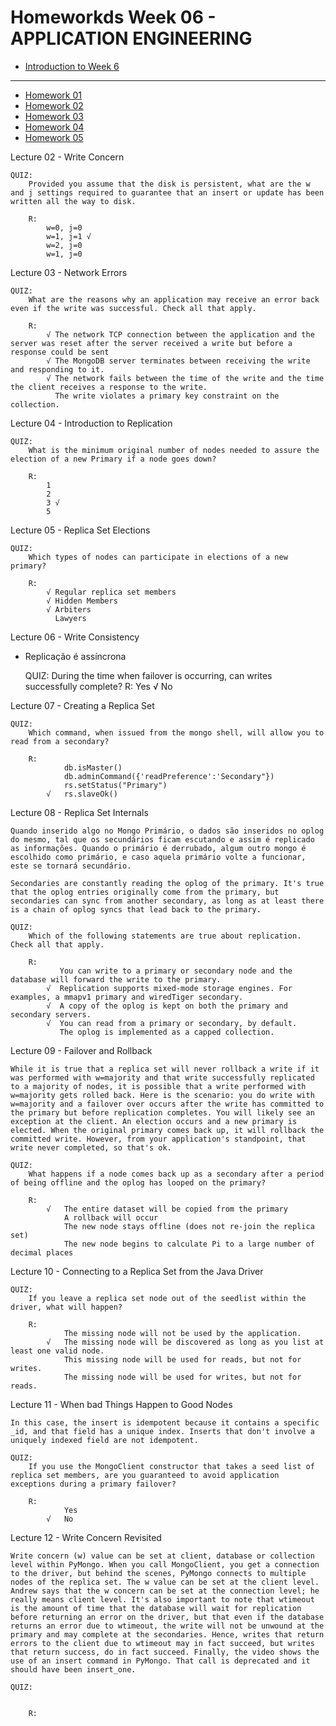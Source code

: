 <h1>Homeworkds Week 06 - APPLICATION ENGINEERING</h1>

<ul>
  <li><a href="" target="_blank">Introduction to Week 6</a></li>
</ul>
<hr/>
<ul>
  <li><a href="#">Homework 01</a></li>
  <li><a href="#">Homework 02</a></li>
  <li><a href="#">Homework 03</a></li>
  <li><a href="#">Homework 04</a></li>
  <li><a href="#">Homework 05</a></li>
</ul>

Lecture 02 - Write Concern

	QUIZ:
		Provided you assume that the disk is persistent, what are the w and j settings required to guarantee that an insert or update has been written all the way to disk.

		R:
			w=0, j=0
			w=1, j=1 √
			w=2, j=0
			w=1, j=0
	
Lecture 03 - Network Errors

	QUIZ:
		What are the reasons why an application may receive an error back even if the write was successful. Check all that apply.

		R:
			√ The network TCP connection between the application and the server was reset after the server received a write but before a response could be sent
			√ The MongoDB server terminates between receiving the write and responding to it.
			√ The network fails between the time of the write and the time the client receives a response to the write.
			  The write violates a primary key constraint on the collection.

Lecture 04 - Introduction to Replication

	QUIZ:
		What is the minimum original number of nodes needed to assure the election of a new Primary if a node goes down?

		R:
			1
			2
			3 √
			5

Lecture 05 - Replica Set Elections

	QUIZ:
		Which types of nodes can participate in elections of a new primary?

		R:
			√ Regular replica set members
			√ Hidden Members
			√ Arbiters
			  Lawyers

Lecture 06 - Write Consistency

- Replicação é assíncrona

	QUIZ:
		During the time when failover is occurring, can writes successfully complete?
		R:
				Yes
			√	No

Lecture 07 - Creating a Replica Set

	QUIZ:
		Which command, when issued from the mongo shell, will allow you to read from a secondary?

		R:
				db.isMaster()
				db.adminCommand({'readPreference':'Secondary"})
				rs.setStatus("Primary")
			√	rs.slaveOk()

Lecture 08 - Replica Set Internals

	Quando inserido algo no Mongo Primário, o dados são inseridos no oplog do mesmo, tal que os secundários ficam escutando e assim é replicado as informações. Quando o primário é derrubado, algum outro mongo é escolhido como primário, e caso aquela primário volte a funcionar, este se tornará secundário.

	Secondaries are constantly reading the oplog of the primary. It's true that the oplog entries originally come from the primary, but secondaries can sync from another secondary, as long as at least there is a chain of oplog syncs that lead back to the primary.

	QUIZ:
		Which of the following statements are true about replication. Check all that apply.

		R:
			   You can write to a primary or secondary node and the database will forward the write to the primary.
			√  Replication supports mixed-mode storage engines. For examples, a mmapv1 primary and wiredTiger secondary.
			√  A copy of the oplog is kept on both the primary and secondary servers.
			√  You can read from a primary or secondary, by default.
			   The oplog is implemented as a capped collection.

Lecture 09 - Failover and Rollback

	While it is true that a replica set will never rollback a write if it was performed with w=majority and that write successfully replicated to a majority of nodes, it is possible that a write performed with w=majority gets rolled back. Here is the scenario: you do write with w=majority and a failover over occurs after the write has committed to the primary but before replication completes. You will likely see an exception at the client. An election occurs and a new primary is elected. When the original primary comes back up, it will rollback the committed write. However, from your application's standpoint, that write never completed, so that's ok.

	QUIZ:
		What happens if a node comes back up as a secondary after a period of being offline and the oplog has looped on the primary?

		R:
			√	The entire dataset will be copied from the primary
				A rollback will occur
				The new node stays offline (does not re-join the replica set)
				The new node begins to calculate Pi to a large number of decimal places

Lecture 10 - Connecting to a Replica Set from the Java Driver

	QUIZ:
		If you leave a replica set node out of the seedlist within the driver, what will happen?

		R:
				The missing node will not be used by the application.
			√	The missing node will be discovered as long as you list at least one valid node.
				This missing node will be used for reads, but not for writes.
				The missing node will be used for writes, but not for reads.

Lecture 11 - When bad Things Happen to Good Nodes

	In this case, the insert is idempotent because it contains a specific _id, and that field has a unique index. Inserts that don't involve a uniquely indexed field are not idempotent.

	QUIZ:
		If you use the MongoClient constructor that takes a seed list of replica set members, are you guaranteed to avoid application exceptions during a primary failover?

		R:
				Yes
			√	No

Lecture 12 - Write Concern Revisited

	Write concern (w) value can be set at client, database or collection level within PyMongo. When you call MongoClient, you get a connection to the driver, but behind the scenes, PyMongo connects to multiple nodes of the replica set. The w value can be set at the client level. Andrew says that the w concern can be set at the connection level; he really means client level. It's also important to note that wtimeout is the amount of time that the database will wait for replication before returning an error on the driver, but that even if the database returns an error due to wtimeout, the write will not be unwound at the primary and may complete at the secondaries. Hence, writes that return errors to the client due to wtimeout may in fact succeed, but writes that return success, do in fact succeed. Finally, the video shows the use of an insert command in PyMongo. That call is deprecated and it should have been insert_one.

	QUIZ:


		R:

		